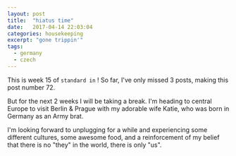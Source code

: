 ```yaml
---
layout: post
title:  "hiatus time"
date:   2017-04-14 22:03:04
categories: housekeeping
excerpt: "gone trippin'"
tags:
  - germany
  - czech
---
```


This is week 15 of `standard in` !   So far, I've only missed 3 posts, making this post number 72.

But for the next 2 weeks I will be taking a break.  I'm heading to central Europe to visit Berlin & Prague with my adorable wife Katie, who was born in Germany as an Army brat.

I'm looking forward to unplugging for a while and experiencing some different cultures, some awesome food, and a reinforcement of my belief that there is no "they" in the world, there is only "us".
